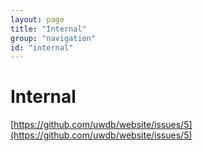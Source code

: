 ```yaml
---
layout: page
title: "Internal"
group: "navigation"
id: "internal"
---
```


# Internal

[https://github.com/uwdb/website/issues/5](https://github.com/uwdb/website/issues/5)

